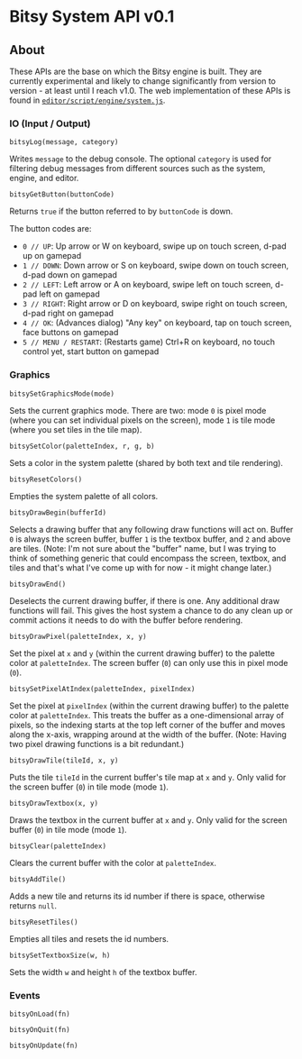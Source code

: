 # Bitsy System API v0.1 #

## About ##
These APIs are the base on which the Bitsy engine is built. They are currently experimental and likely to change significantly from version to version - at least until I reach v1.0. The web implementation of these APIs is found in [`editor/script/engine/system.js`](https://github.com/le-doux/bitsy/blob/main/editor/script/engine/system.js).

### IO (Input / Output) ###

`bitsyLog(message, category)`

Writes `message` to the debug console. The optional `category` is used for filtering debug messages from different sources such as the system, engine, and editor.

`bitsyGetButton(buttonCode)`

Returns `true` if the button referred to by `buttonCode` is down.

The button codes are:
* `0 // UP`: Up arrow or W on keyboard, swipe up on touch screen, d-pad up on gamepad
* `1 // DOWN`: Down arrow or S on keyboard, swipe down on touch screen, d-pad down on gamepad
* `2 // LEFT`: Left arrow or A on keyboard, swipe left on touch screen, d-pad left on gamepad
* `3 // RIGHT`: Right arrow or D on keyboard, swipe right on touch screen, d-pad right on gamepad
* `4 // OK`: (Advances dialog) "Any key" on keyboard, tap on touch screen, face buttons on gamepad
* `5 // MENU / RESTART`: (Restarts game) Ctrl+R on keyboard, no touch control yet, start button on gamepad

### Graphics ###

`bitsySetGraphicsMode(mode)`

Sets the current graphics mode. There are two: mode `0` is pixel mode (where you can set individual pixels on the screen), mode `1` is tile mode (where you set tiles in the tile map).

`bitsySetColor(paletteIndex, r, g, b)`

Sets a color in the system palette (shared by both text and tile rendering).

`bitsyResetColors()`

Empties the system palette of all colors.

`bitsyDrawBegin(bufferId)`

Selects a drawing buffer that any following draw functions will act on. Buffer `0` is always the screen buffer, buffer `1` is the textbox buffer, and `2` and above are tiles. (Note: I'm not sure about the "buffer" name, but I was trying to think of something generic that could encompass the screen, textbox, and tiles and that's what I've come up with for now - it might change later.)

`bitsyDrawEnd()`

Deselects the current drawing buffer, if there is one. Any additional draw functions will fail. This gives the host system a chance to do any clean up or commit actions it needs to do with the buffer before rendering.

`bitsyDrawPixel(paletteIndex, x, y)`

Set the pixel at `x` and `y` (within the current drawing buffer) to the palette color at `paletteIndex`. The screen buffer (`0`) can only use this in pixel mode (`0`).

`bitsySetPixelAtIndex(paletteIndex, pixelIndex)`

Set the pixel at `pixelIndex` (within the current drawing buffer) to the palette color at `paletteIndex`. This treats the buffer as a one-dimensional array of pixels, so the indexing starts at the top left corner of the buffer and moves along the x-axis, wrapping around at the width of the buffer. (Note: Having two pixel drawing functions is a bit redundant.)

`bitsyDrawTile(tileId, x, y)`

Puts the tile `tileId` in the current buffer's tile map at `x` and `y`. Only valid for the screen buffer (`0`) in tile mode (mode `1`).

`bitsyDrawTextbox(x, y)`

Draws the textbox in the current buffer at `x` and `y`. Only valid for the screen buffer (`0`) in tile mode (mode `1`).

`bitsyClear(paletteIndex)`

Clears the current buffer with the color at `paletteIndex`.

`bitsyAddTile()`

Adds a new tile and returns its id number if there is space, otherwise returns `null`.

`bitsyResetTiles()`

Empties all tiles and resets the id numbers.

`bitsySetTextboxSize(w, h)`

Sets the width `w` and height `h` of the textbox buffer.

### Events ###

`bitsyOnLoad(fn)`

`bitsyOnQuit(fn)`

`bitsyOnUpdate(fn)`